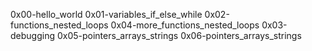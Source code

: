 0x00-hello_world
0x01-variables_if_else_while
0x02-functions_nested_loops
0x04-more_functions_nested_loops
0x03-debugging
0x05-pointers_arrays_strings
0x06-pointers_arrays_strings
